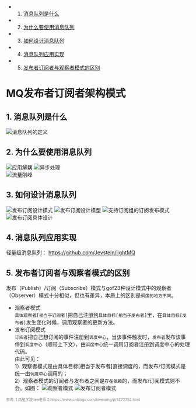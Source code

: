 <!-- vscode-markdown-toc -->
* 1. [消息队列是什么](#)
* 2. [为什么要使用消息队列](#-1)
* 3. [如何设计消息队列](#-1)
* 4. [消息队列应用实现](#-1)
* 5. [发布者订阅者与观察者模式的区别](#-1)

<!-- vscode-markdown-toc-config
	numbering=true
	autoSave=true
	/vscode-markdown-toc-config -->
<!-- /vscode-markdown-toc -->

# MQ发布者订阅者架构模式

##  1. <a name=''></a>消息队列是什么
 ![消息队列的定义](images/消息队列的定义.png)
##  2. <a name='-1'></a>为什么要使用消息队列  
![应用解耦](images/应用解耦.png) 
![异步处理](images/异步处理.png)  
![流量削峰](images/流量削峰.png) 
##  3. <a name='-1'></a>如何设计消息队列
![发布订阅设计模式](images/发布订阅设计模式.png) 
![发布订阅设计模型](images/发布订阅设计模型.png) 
![支持订阅组的订阅发布模式](images/支持订阅组的订阅发布模式.png) 
![发布订阅具体设计](images/发布订阅具体设计.png) 
##  4. <a name='-1'></a>消息队列应用实现
轻量级消息队列： https://github.com/Jevstein/lightMQ
##  5. <a name='-1'></a>发布者订阅者与观察者模式的区别
发布（Publish）/订阅（Subscribe）模式与gof23种设计模式中的观察者（Observer）模式十分相似，但也有差异，本质上的区别是`调度的地方不同`。
* 观察者模式    
`具体观察者[相当于订阅者]`把自己注册到`具体目标[相当于发布者]`里，在`具体目标[发布者]`发生变化时候，调用观察者的更新方法。
* 发布订阅模式  
`订阅者`把自己想订阅的事件注册到`调度中心`，当该事件触发时，`发布者`发布该事件到`调度中心`（顺带上下文），由`调度中心`统一调用订阅者注册到调度中心的处理代码。    
由此可见：  
1）观察者模式是由具体目标[相当于发布者]直接调度的，而发布/订阅模式是统一由`调度中心`调用的；  
2）观察者模式的订阅者与发布者之间是`存在依赖`的，而发布/订阅模式则不会。如图：
![观察者模式](images/观察者模式.png)
![发布订阅者模式](images/发布订阅者模式.png)

<font color=gray size=1>
参考:
1.动脑学院.lee老师
2.https://www.cnblogs.com/lovesong/p/5272752.html
</font>